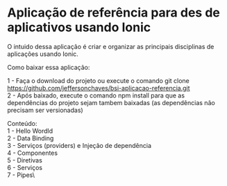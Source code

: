 # Aplicação de referência para des de aplicativos usando Ionic

O intuido dessa aplicação é criar e organizar as principais disciplinas de aplicações usando Ionic.

Como baixar essa aplicação:

1 - Faça o download do projeto ou execute o comando git clone https://github.com/jeffersonchaves/bsi-aplicacao-referencia.git \
2 - Após baixado, execute o comando npm install para que as dependências do projeto sejam tambem baixadas (as dependências não precisam ser versionadas) 

Conteúdo:\
1 - Hello Wordld\
2 - Data Binding\
3 - Serviços (providers) e Injeção de dependência\
4 - Componentes\
5 - Diretivas\
6 - Serviços\
7 - Pipes\

